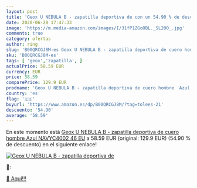```yaml
---
layout: post
title: 'Geox U NEBULA B - zapatilla deportiva de con un 54.90 % de descuento'
date: 2020-06-28 17:47:33
image: 'https://m.media-amazon.com/images/I/31fP1ZGoOBL._SL200_.jpg'
comments: true
category: ofertas
author: ring
slug: 'B00QRCGJ8M-es Geox U NEBULA B - zapatilla deportiva de cuero hombre Azul...'
sku: 'B00QRCGJ8M-es'
tags: [ 'geox','zapatilla', ]
actualPrice: 58.59 EUR
currency: EUR
price: 58.59
comparePrice: 129.9 EUR
prodname: 'Geox U NEBULA B - zapatilla deportiva de cuero hombre  Azul  NAVYC4002   46 EU'
country: 'es'
flag: '🇪🇸'
buyurl: 'https://www.amazon.es/dp/B00QRCGJ8M/?tag=tolees-21'
descuento: '54.90'
average: '58.59'
---
```


En este momento está [Geox U NEBULA B - zapatilla deportiva de cuero hombre  Azul  NAVYC4002   46 EU](https://www.amazon.es/dp/B00QRCGJ8M/?tag=tolees-21) a 58.59 EUR (original: 129.9 EUR) (54.90 %  de descuento) en el siguiente enlace!

[![Geox U NEBULA B - zapatilla deportiva de](https://m.media-amazon.com/images/I/31fP1ZGoOBL._SL200_.jpg)](https://www.amazon.es/dp/B00QRCGJ8M/?tag=tolees-21)

🔎:


[🛒 Aquí!!!](https://www.amazon.es/dp/B00QRCGJ8M/?tag=tolees-21)
